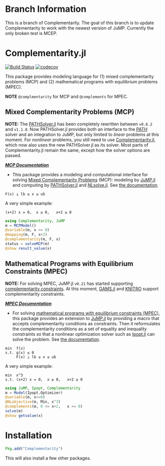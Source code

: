 
# Branch Information

This is a branch of Complementarity. The goal of this branch is to update Complementarity to work with the newest version of JuMP. Currently the only broken test is MCEP.  


# Complementarity.jl


[![Build Status](https://github.com/chkwon/Complementarity.jl/workflows/CI/badge.svg?branch=master)](https://github.com/chkwon/Complementarity.jl/actions?query=workflow%3ACI)
[![codecov](https://codecov.io/gh/chkwon/Complementarity.jl/branch/master/graph/badge.svg)](https://codecov.io/gh/chkwon/Complementarity.jl)


This package provides modeling language for (1) mixed complementarity problems (MCP) and (2) mathematical programs with equilibrium problems (MPEC).

**NOTE** `@complmentarity` for MCP and `@complements` for MPEC.

## Mixed Complementarity Problems (MCP)

**NOTE:** The [PATHSolver.jl](https://github.com/chkwon/PATHSolver.jl) has been completely rewritten between `v0.6.2` and `v1.1.0`. Now PATHSolver.jl provides both an interface to the [PATH](http://pages.cs.wisc.edu/~ferris/path.html) solver and an integration to JuMP, but only limited to *linear* problems at this moment. For *nonlinear* problems, you still need to use [Complementarity.jl](https://github.com/chkwon/Complementarity.jl), which now also uses the new PATHSolver.jl as its solver. Most parts of Complementarity.jl remain the same, except how the solver options are passed. 


***[MCP Documentation](MCP.md)***



- This package provides a modeling and computational interface for solving [Mixed Complementarity Problems](https://en.wikipedia.org/wiki/Mixed_complementarity_problem) (MCP): modeling by [JuMP.jl](https://github.com/JuliaOpt/JuMP.jl) and computing by [PATHSolver.jl](https://github.com/chkwon/PATHSolver.jl) and [NLsolve.jl](https://github.com/EconForge/NLsolve.jl). See [the documentation](MCP.md).

```
F(x) ⟂ lb ≤ x ≤ ub
```

A very simple example:
```
(x+2) x = 0,  x ≥ 0,   x+2 ≥ 0
```

```julia
using Complementarity, JuMP
m = MCPModel()
@variable(m, x >= 0)
@mapping(m, F, x+2)
@complementarity(m, F, x)
status = solveMCP(m)
@show result_value(x)
```


## Mathematical Programs with Equilibrium Constraints (MPEC)

**NOTE:** For solving MPEC, JuMP.jl `v0.21` has started supporting [complementarity constraints](http://www.juliaopt.org/JuMP.jl/v0.21.1/constraints/#Complementarity-constraints-1). At this moment, [GAMS.jl](https://github.com/GAMS-dev/gams.jl) and [KNITRO](https://github.com/jump-dev/KNITRO.jl) support complementarity constraints.


***[MPEC Documentation](MPEC.md)***



- For solving [mathematical programs with equilibrium constraints (MPEC)](https://en.wikipedia.org/wiki/Mathematical_programming_with_equilibrium_constraints), this package provides an extension to [JuMP.jl](https://github.com/JuliaOpt/JuMP.jl) by providing a macro that accepts complementarity conditions as constraints.  Then it reformulates the complementarity conditions as a set of equality and inequality constraints so that a nonlinear optimization solver such as [Ipopt.jl](https://github.com/JuliaOpt/Ipopt.jl) can solve the problem. See [the documentation](MPEC.md).

```
min  f(x)
s.t. g(x) ≤ 0
     F(x) ⟂ lb ≤ x ≤ ub
```

A very simple example:
```
min  x^3
s.t. (x+2) x = 0,  x ≥ 0,   x+2 ≥ 0
```

```julia
using JuMP, Ipopt, Complementarity
m = Model(Ipopt.Optimizer)
@variable(m, x>=0)
@NLobjective(m, Min, x^3)
@complements(m, 0 <= x+2,   x >= 0)
solve(m)
@show getvalue(x)
```

# Installation

```julia
Pkg.add("Complementarity")
```

This will also install a few other packages.
